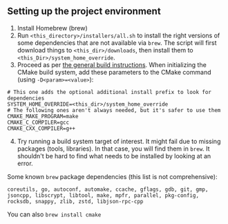 ## Setting up the project environment

1. Install Homebrew (brew)
2. Run `<this_directory>/installers/all.sh` to install the right versions of some dependencies that are not available via `brew`. The script will first download things to `<this_dir>/downloads`, then install them to `<this_Dir>/system_home_override`.
3. Proceed as per [the general build instructions](../../doc/building.md). When initializing the CMake build system, add these parameters to the CMake command (using `-D<param>=<value>`):
```
# This one adds the optional additional install prefix to look for dependencies
SYSTEM_HOME_OVERRIDE=<this_dir>/system_home_override
# The following ones aren't always needed, but it's safer to use them 
CMAKE_MAKE_PROGRAM=make
CMAKE_C_COMPILER=gcc
CMAKE_CXX_COMPILER=g++
```
4. Try running a build system target of interest. It might fail due to missing packages (tools, libraries). In that case, you will find them in `brew`. It shouldn't be hard to find what needs to be installed by looking at an error.

Some known `brew` package dependencies (this list is not comprehensive):
```
coreutils, go, autoconf, automake, ccache, gflags, gdb, git, gmp, 
jsoncpp, libscrypt, libtool, make, mpfr, parallel, pkg-config,
rocksdb, snappy, zlib, zstd, libjson-rpc-cpp
```
You can also `brew install cmake`
